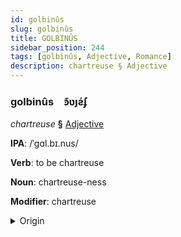 ```yaml
---
id: golbinûs
slug: golbinûs
title: GOLBINÛS
sidebar_position: 244
tags: [golbinûs, Adjective, Romance]
description: chartreuse § Adjective
---
```


### golbinûs&emsp;<span kind="abugida">ꜿ͊ʋȷƨ́ʄ</span>

*chartreuse* **§** [Adjective](../../tags/Adjective)

**IPA**: /ˈgɑl.bɪ.nus/

**Verb**: to be chartreuse

**Noun**: chartreuse-ness

**Modifier**: chartreuse

<details>
    <summary>Origin</summary>
    Latin galbinus [ˈɡäɫ̪bɪnʊs̠]<br/>
    <em>Romance Language Family</em>
</details>